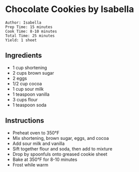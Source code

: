 # Chocolate Cookies by Isabella

```
Author: Isabella
Prep Time: 15 minutes
Cook Time: 8-10 minutes
Total Time: 25 minutes
Yield: 1 sheet
```

## Ingredients

- 1 cup shortening
- 2 cups brown sugar
- 2 eggs
- 1/2 cup cocoa
- 1 cup sour milk
- 1 teaspoon vanilla
- 3 cups flour
- 1 teaspoon soda

## Instructions

- Preheat oven to 350°F
- Mix shortening, brown sugar, eggs, and cocoa
- Add sour milk and vanilla
- Sift together flour and soda, then add to mixture
- Drop by spoonfuls onto greased cookie sheet
- Bake at 350°F for 8-10 minutes
- Frost while warm
